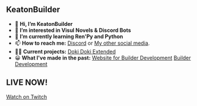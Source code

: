 ## KeatonBuilder
- 👋 **Hi, I’m KeatonBuilder**
- 👀 **I’m interested in Visul Novels & Discord Bots**
- 🌱 **I’m currently learning Ren'Py and Python**
- 📫 **How to reach me:** [Discord](https://discord.gg/yFsB7VJQNY) or [My other social media](https://github.com/keatonbuilder/keatonbuilder/blob/main/SOCIALS.md).
- 👨‍💻 **Current projects:** [Doki Doki Extended](https://github.com/keatonbuilder/dde)
- 😀 **What I've made in the past:** [Website for Builder Development](https://builderdevelopment.github.io/bdevweb/) [Builder Development](https://builderdevelopment.github.io/bdevweb/)

## **LIVE NOW!**
[Watch on Twitch](https://twitch.tv/keatonbuildertwitch)

